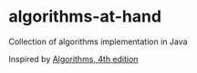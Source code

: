 # algorithms-at-hand
Collection of algorithms implementation in Java

Inspired by [Algorithms, 4th edition](http://algs4.cs.princeton.edu/home/)